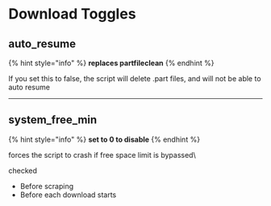 # Download Toggles

## auto\_resume

{% hint style="info" %}
**replaces partfileclean**
{% endhint %}

If you set this to false, the script will  delete .part files, and will not be able to auto resume



***

## system\_free\_min

{% hint style="info" %}
**set to 0 to disable**
{% endhint %}

forces the script to crash if free space limit is bypassed\


checked

* Before scraping
* Before each download starts
